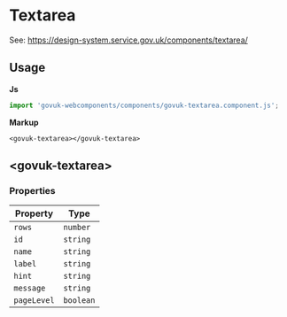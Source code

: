 # Textarea

See: https://design-system.service.gov.uk/components/textarea/

## Usage

**Js**

```javascript
import 'govuk-webcomponents/components/govuk-textarea.component.js';
```

**Markup**

```markup
<govuk-textarea></govuk-textarea>
```



## &lt;govuk-textarea&gt;


### Properties

| Property  |  Type     |
|-----------|-----------|
| `rows` | `number` |
| `id` | `string` |
| `name` | `string` |
| `label` | `string` |
| `hint` | `string` |
| `message` | `string` |
| `pageLevel` | `boolean` |





